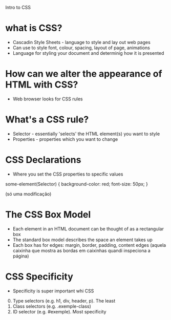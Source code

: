  Intro to CSS

 # what is CSS?
- Cascadin Style Sheets - language to style and lay out web pages
- Can use to style font, colour, spacing, layout of page, animations
- Language for styling your document and determinig how it is presented

 # How can we alter the appearance of HTML with CSS?
- Web browser looks for CSS rules
 # What's a CSS rule?
  - Selector - essentially 'selects' the HTML element(s) you want to style
  - Properties - properties which you want to change

 # CSS Declarations
- Where you set the CSS properties to specific values

some-element(Selector) {
	background-color: red;
	font-size: 50px;
}

(só uma modificação)

 # The CSS Box Model
 - Each element  in an HTML document can be thought of as a rectangular box
 - The standard box model describes the space an element takes up
 - Each box has for edges: margin, border, padding, content edges
 (aquela caixinha que mostra as bordas em caixinhas quandi inspeciona a página)

 # CSS Specificity
 - Specificity is super important whi CSS
  0. Type selectors (e.g. h1, div, header, p). The least
  1. Class selectors (e.g. .exemple-class)
  2. ID selector (e.g. #exemple). Most specificity
